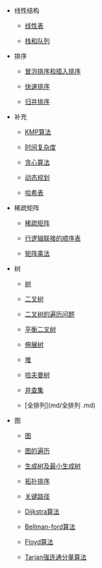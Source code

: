 * 线性结构
    * [线性表](md/线性表.md)

    * [栈和队列](md/栈和队列.md)
    
* 排序
    * [冒泡排序和插入排序](md/冒泡排序和插入排序.md)
    
    * [快速排序](md/快速排序.md)

    * [归并排序](md/归并排序.md)

* 补充
    * [KMP算法](md/KMP算法.md)
    
    * [时间复杂度](md/时间复杂度.md)

    * [贪心算法](md/贪心算法.md)

    * [动态规划](md/动态规划.md)

    * [哈希表](md/哈希表.md)

* 稀疏矩阵
    * [稀疏矩阵](md/稀疏矩阵.md)

    * [行逻辑联接的顺序表](md/行逻辑联接的顺序表.md)

    * [矩阵乘法](md/矩阵乘法.md)

* 树
    * [树](md/树.md)
    
    * [二叉树](md/二叉树.md)

    * [二叉树的遍历问题](md/二叉树的遍历问题.md)
    
    * [平衡二叉树](md/平衡二叉树.md)

    * [伸展树](md/伸展树.md)

    * [堆](md/堆.md)

    * [哈夫曼树](md/哈夫曼树.md)
    
    * [并查集](md/并查集.md)

    * [全排列](md/全排列 .md)

* 图
    * [图](md/图.md)
    
    * [图的遍历](md/图的遍历.md)

    * [生成树及最小生成树](md/生成树及最小生成树.md)

    * [拓扑排序](md/拓扑排序.md)

    * [关键路径](md/关键路径.md)

    * [Dijkstra算法](md/Dijkstra算法.md)

    * [Bellman-ford算法](md/Bellman-ford算法.md)

    * [Floyd算法](md/Floyd算法.md)

    * [Tarjan强连通分量算法](md/Tarjan强连通分量算法.md)
